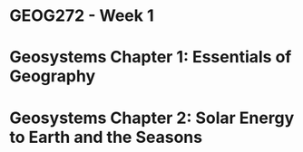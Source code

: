 # GEOG272 - Week 1

# Geosystems Chapter 1: Essentials of Geography

# Geosystems Chapter 2: Solar Energy to Earth and the Seasons